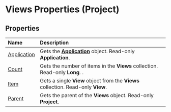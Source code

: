 
# Views Properties (Project)

## Properties



|**Name**|**Description**|
|:-----|:-----|
|[Application](9010a82d-744f-8d8d-b33b-d6dc9ebc84d4.md)|Gets the  **[Application](8eb91712-7784-a102-38c0-19bb056c27e9.md)** object. Read-only **Application**.|
|[Count](3a9d5722-2233-4f9a-fb5f-73c5bffc52c5.md)|Gets the number of items in the  **Views** collection. Read-only **Long**. .|
|[Item](5470e19c-5d07-903c-860f-2d710cdbab87.md)|Gets a single  **View** object from the **Views** collection. Read-only **View**.|
|[Parent](d1727d12-375b-dba0-0e39-433b6de0ee00.md)|Gets the parent of the  **Views** object. Read-only **Project**.|
